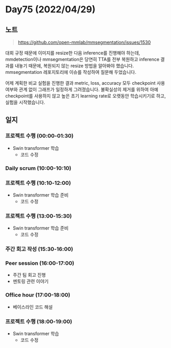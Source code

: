 # Day75 (2022/04/29)

## 노트

> https://github.com/open-mmlab/mmsegmentation/issues/1530

대회 규정 때문에 이미지를 resize한 다음 inference를 진행해야 하는데, mmdetection이나 mmsegmentation은 당연히 TTA를 전부 복원하고 inference 결과를 내놓기 때문에, 복원되지 않는 resize 방법을 알아봐야 했습니다. mmsegmentation 레포지토리에 이슈를 작성하여 질문해 두었습니다.

어제 계획한 비교 실험을 진행한 결과 metric, loss, accuracy 모두 checkpoint 사용 여부와 관계 없이 그래프가 일정하게 그려졌습니다. 불확실성의 제거를 위하여 아예 checkpoint를 사용하지 않고 높은 초기 learning rate로 오랫동안 학습시키기로 하고, 실험을 시작했습니다.

## 일지

### 프로젝트 수행 (00:00-01:30)

  * Swin transformer 학습
    * 코드 수정

### Daily scrum (10:00-10:10)

### 프로젝트 수행 (10:10-12:00)

  * Swin transformer 학습 준비
    * 코드 수정

### 프로젝트 수행 (13:00-15:30)

  * Swin transformer 학습 준비
    * 코드 수정

### 주간 회고 작성 (15:30-16:00)

### Peer session (16:00-17:00)

  * 주간 팀 회고 진행
  * 멘토링 관련 이야기

### Office hour (17:00-18:00)

  * 베이스라인 코드 해설

### 프로젝트 수행 (18:00-19:00)

  * Swin transformer 학습
    * 코드 수정
